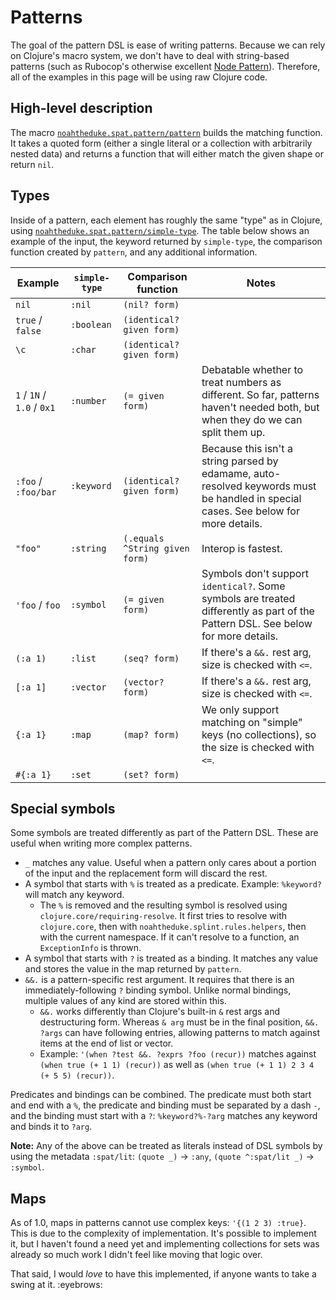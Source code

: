# Patterns

The goal of the pattern DSL is ease of writing patterns. Because we can rely on Clojure's macro system, we don't have to deal with string-based patterns (such as Rubocop's otherwise excellent [Node Pattern]). Therefore, all of the examples in this page will be using raw Clojure code.

[Node Pattern]: https://docs.rubocop.org/rubocop-ast/node_pattern.html

## High-level description

The macro [`noahtheduke.spat.pattern/pattern`] builds the matching function. It takes a quoted form (either a single literal or a collection with arbitrarily nested data) and returns a function that will either match the given shape or return `nil`.

[`noahtheduke.spat.pattern/pattern`]: https://cljdoc.org/d/io.github.noahtheduke/splint/CURRENT/api/noahtheduke.spat.pattern#pattern

## Types

Inside of a pattern, each element has roughly the same "type" as in Clojure, using [`noahtheduke.spat.pattern/simple-type`]. The table below shows an example of the input, the keyword returned by `simple-type`, the comparison function created by `pattern`, and any additional information.

[`noahtheduke.spat.pattern/simple-type`]: https://cljdoc.org/d/io.github.noahtheduke/splint/CURRENT/api/noahtheduke.spat.pattern#simple-type

| Example | `simple-type` | Comparison function | Notes |
| --- | --- | --- | --- |
| `nil` | `:nil` | `(nil? form)` | |
| `true` / `false` | `:boolean` | `(identical? given form)` | |
| `\c` | `:char` | `(identical? given form)` | |
| `1` / `1N` / `1.0` / `0x1` | `:number` | `(= given form)` | Debatable whether to treat numbers as different. So far, patterns haven't needed both, but when they do we can split them up. |
| `:foo` / `:foo/bar` | `:keyword` | `(identical? given form)` | Because this isn't a string parsed by edamame, auto-resolved keywords must be handled in special cases. See below for more details. |
| `"foo"` | `:string` | `(.equals ^String given form)` | Interop is fastest. |
| `'foo` / `foo` | `:symbol` | `(= given form)` | Symbols don't support `identical?`. Some symbols are treated differently as part of the Pattern DSL. See below for more details. |
| `(:a 1)` | `:list` | `(seq? form)` | If there's a `&&.` rest arg, size is checked with `<=`. |
| `[:a 1]` | `:vector` | `(vector? form)` | If there's a `&&.` rest arg, size is checked with `<=`. |
| `{:a 1}` | `:map` | `(map? form)` | We only support matching on "simple" keys (no collections), so the size is checked with `<=`. |
| `#{:a 1}` | `:set` | `(set? form)` | |

## Special symbols

Some symbols are treated differently as part of the Pattern DSL. These are useful when writing more complex patterns.

* `_` matches any value. Useful when a pattern only cares about a portion of the input and the replacement form will discard the rest.
* A symbol that starts with `%` is treated as a predicate. Example: `%keyword?` will match any keyword.
  * The `%` is removed and the resulting symbol is resolved using `clojure.core/requiring-resolve`. It first tries to resolve with `clojure.core`, then with `noahtheduke.splint.rules.helpers`, then with the current namespace. If it can't resolve to a function, an `ExceptionInfo` is thrown.
* A symbol that starts with `?` is treated as a binding. It matches any value and stores the value in the map returned by `pattern`.
* `&&.` is a pattern-specific rest argument. It requires that there is an immediately-following `?` binding symbol. Unlike normal bindings, multiple values of any kind are stored within this.
  * `&&.` works differently than Clojure's built-in `&` rest args and destructuring form. Whereas `& arg` must be in the final position, `&&. ?args` can have following entries, allowing patterns to match against items at the end of list or vector.
  * Example: `'(when ?test &&. ?exprs ?foo (recur))` matches against `(when true (+ 1 1) (recur))` as well as `(when true (+ 1 1) 2 3 4 (+ 5 5) (recur))`.

Predicates and bindings can be combined. The predicate must both start and end with a `%`, the predicate and binding must be separated by a dash `-`, and the binding must start with a `?`: `%keyword?%-?arg` matches any keyword and binds it to `?arg`.

**Note:** Any of the above can be treated as literals instead of DSL symbols by using the metadata `:spat/lit`: `(quote _)` -> `:any`, `(quote ^:spat/lit _)` -> `:symbol`.

## Maps

As of 1.0, maps in patterns cannot use complex keys: `'{(1 2 3) :true}`. This is due to the complexity of implementation. It's possible to implement it, but I haven't found a need yet and implementing collections for sets was already so much work I didn't feel like moving that logic over.

That said, I would _love_ to have this implemented, if anyone wants to take a swing at it. :eyebrows:

